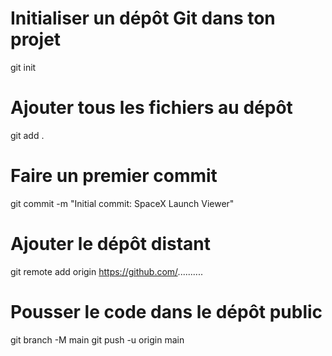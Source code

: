 # Initialiser un dépôt Git dans ton projet
git init

# Ajouter tous les fichiers au dépôt
git add .

# Faire un premier commit
git commit -m "Initial commit: SpaceX Launch Viewer"

# Ajouter le dépôt distant
git remote add origin https://github.com/..........

# Pousser le code dans le dépôt public
git branch -M main
git push -u origin main
